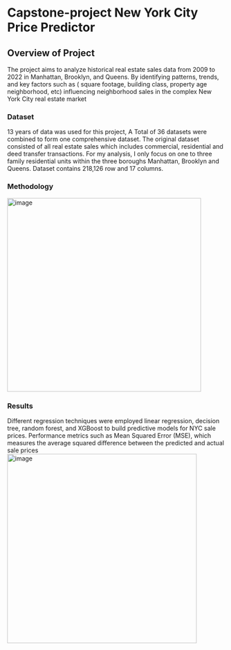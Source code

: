 # Capstone-project New York City Price Predictor

## Overview of Project
The project aims to analyze historical real estate sales data from 2009 to 2022 in Manhattan, Brooklyn, and Queens. By identifying patterns, trends, and key factors such as ( square footage, building class, property age neighborhood, etc) influencing neighborhood sales in the complex New York City real estate market

### Dataset
13 years of data was used  for this project, A Total of 36 datasets were combined to form one comprehensive dataset.  The original dataset consisted of all real estate sales which includes commercial, residential and deed transfer transactions. For my analysis, I only focus on one to three family residential units within the three boroughs Manhattan, Brooklyn and Queens. Dataset contains 218,126 row and  17 columns.

### Methodology
<img width="448" alt="image" src="https://github.com/user-attachments/assets/cc9b8d19-ec78-48e4-983f-53f20b4bed33">

### Results

Different regression techniques were employed  linear regression, decision tree, random forest, and XGBoost to build predictive models for NYC sale prices. Performance metrics such as Mean Squared Error (MSE), which measures the average squared difference between the predicted and actual sale prices
<img width="438" alt="image" src="https://github.com/user-attachments/assets/c5fa3769-9644-4ed2-a72f-dbadbcd19ea9">


